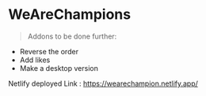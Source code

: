 # WeAreChampions

>Addons to be done further:
- Reverse the order
- Add likes
- Make a desktop version

Netlify deployed Link : https://wearechampion.netlify.app/
